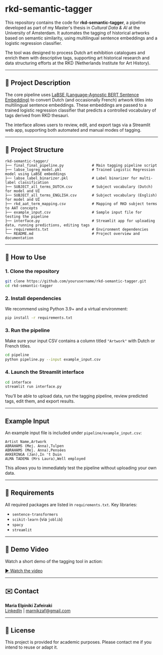 # rkd-semantic-tagger

This repository contains the code for **rkd-semantic-tagger**, a pipeline developed as part of my Master's thesis in *Cultural Data & AI* at the University of Amsterdam. It automates the tagging of historical artworks based on semantic similarity, using multilingual sentence embeddings and a logistic regression classifier.

The tool was designed to process Dutch art exhibition catalogues and enrich them with descriptive tags, supporting art historical research and data structuring efforts at the RKD (Netherlands Institute for Art History).

---

## 📌 Project Description

The core pipeline uses [LaBSE (Language-Agnostic BERT Sentence Embedding)](https://tfhub.dev/google/LaBSE/1) to convert Dutch (and occasionally French) artwork titles into multilingual sentence embeddings. These embeddings are passed to a trained logistic regression classifier that predicts a controlled vocabulary of tags derived from RKD thesauri.

The interface allows users to review, edit, and export tags via a Streamlit web app, supporting both automated and manual modes of tagging.

---

## 📁 Project Structure

```
rkd-semantic-tagger/
├── final_final_pipeline.py             # Main tagging pipeline script
├── labse_logreg_model.pkl              # Trained Logistic Regression model using LaBSE embeddings
├── labse_label_binarizer.pkl           # Label binarizer for multi-label classification
├── SUBJECT_all_terms_DUTCH.csv         # Subject vocabulary (Dutch) for model and UI
├── SUBJECT_all_terms_ENGLISH.csv       # Subject vocabulary (English) for model and UI
├── rkd_aat_term_mapping.csv            # Mapping of RKD subject terms to AAT concepts
├── example_input.csv                   # Sample input file for testing the pipeline
├── interface.py                        # Streamlit app for uploading data, running predictions, editing tags
├── requirements.txt                    # Environment dependencies
└── README.md                           # Project overview and documentation
```
---

## 🚀 How to Use

### 1. Clone the repository

```bash
git clone https://github.com/yourusername/rkd-semantic-tagger.git
cd rkd-semantic-tagger
```

### 2. Install dependencies

We recommend using Python 3.9+ and a virtual environment:

```bash
pip install -r requirements.txt
```

### 3. Run the pipeline

Make sure your input CSV contains a column titled `"Artwork"` with Dutch or French titles.

```bash
cd pipeline
python pipeline.py --input example_input.csv
```

### 4. Launch the Streamlit interface

```bash
cd interface
streamlit run interface.py
```

You’ll be able to upload data, run the tagging pipeline, review predicted tags, edit them, and export results.

---

## Example Input

An example input file is included under `pipeline/example_input.csv`:

```csv
Artist Name,Artwork
ABRAHAMS (Mej. Anna),Tulpen
ABRAHAMS (Mej. Anna),Pensées
AKKERINGA (Jan),In 't Duin
ALMA TADEMA (Mrs Laura),Well employed
```

This allows you to immediately test the pipeline without uploading your own data.

---

## 📄 Requirements

All required packages are listed in `requirements.txt`. Key libraries:
- `sentence-transformers`
- `scikit-learn` (via `joblib`)
- `spacy`
- `streamlit`

---

## 🎥 Demo Video

Watch a short demo of the tagging tool in action:

[▶️ Watch the video](https://drive.google.com/file/d/1ADH8aDXvNWzVFxZ-QoGr_0MXIhfTh3zg/view?usp=sharing)

---

## ✉️ Contact

**Maria Elpiniki Zafeiraki**  
[LinkedIn](https://www.linkedin.com/in/marnikzaf) | [marnikzaf@gmail.com](mailto:marnikzaf@gmail.com)

---

## 📝 License

This project is provided for academic purposes. Please contact me if you intend to reuse or adapt it.

